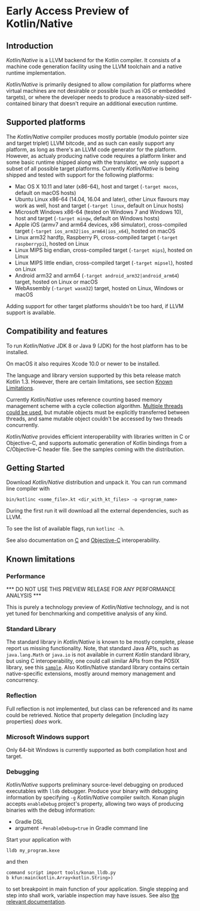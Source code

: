 # Early Access Preview of Kotlin/Native #

## Introduction ##

 _Kotlin/Native_ is a LLVM backend for the Kotlin compiler. It consists of a machine code generation facility using
the LLVM toolchain and a native runtime implementation.

 _Kotlin/Native_ is primarily designed to allow compilation for platforms where
virtual machines are not desirable or possible (such as iOS or embedded targets),
or where the developer needs to produce a reasonably-sized self-contained binary
that doesn't require an additional execution runtime.

## Supported platforms ##

The _Kotlin/Native_ compiler produces mostly portable (modulo pointer size and target
triplet) LLVM bitcode, and as such can easily support any platform, as long as there's an LLVM
code generator for the platform.
 However, as actualy producing native code requires a platform linker and some
basic runtime shipped along with the translator, we only support a subset of all possible
target platforms. Currently _Kotlin/Native_ is being shipped and tested with support for
the following platforms:

 * Mac OS X 10.11 and later (x86-64), host and target (`-target macos`, default on macOS hosts)
 * Ubuntu Linux x86-64 (14.04, 16.04 and later), other Linux flavours may work as well, host and target
   (`-target linux`, default on Linux hosts)
 * Microsoft Windows x86-64 (tested on Windows 7 and Windows 10), host and target (`-target mingw`,
   default on Windows hosts)
 * Apple iOS (armv7 and arm64 devices, x86 simulator), cross-compiled target
   (`-target ios_arm32|ios_arm64|ios_x64`), hosted on macOS
 * Linux arm32 hardfp, Raspberry Pi, cross-compiled target (`-target raspberrypi`), hosted on Linux
 * Linux MIPS big endian, cross-compiled target (`-target mips`), hosted on Linux
 * Linux MIPS little endian, cross-compiled target (`-target mipsel`), hosted on Linux
 * Android arm32 and arm64 (`-target android_arm32|android_arm64`) target, hosted on Linux or macOS
 * WebAssembly (`-target wasm32`) target, hosted on Linux, Windows or macOS

 Adding support for other target platforms shouldn't be too hard, if LLVM support is available.

 ## Compatibility and features ##

To run _Kotlin/Native_ JDK 8 or Java 9 (JDK) for the host platform has to be installed.

On macOS it also requires Xcode 10.0 or newer to be installed.

The language and library version supported by this beta release match Kotlin 1.3.
However, there are certain limitations, see section [Known Limitations](#limitations).

 Currently _Kotlin/Native_ uses reference counting based memory management scheme with a cycle
collection algorithm. [Multiple threads could be used](CONCURRENCY.md), but mutable objects must be explicitly transferred
between threads, and same mutable object couldn't be accessed by two threads concurrently.

_Kotlin/Native_ provides efficient interoperability with libraries written in C or Objective-C, and supports
automatic generation of Kotlin bindings from a C/Objective-C header file.
See the samples coming with the distribution.

  ## Getting Started ##

 Download _Kotlin/Native_ distribution and unpack it. You can run command line compiler with

    bin/kotlinc <some_file>.kt <dir_with_kt_files> -o <program_name>

  During the first run it will download all the external dependencies, such as LLVM.

To see the list of available flags, run `kotlinc -h`.

See also documentation on [C](INTEROP.md) and [Objective-C](OBJC_INTEROP.md) interoperability.

 ## <a name="limitations"></a>Known limitations ##

 ### Performance ###

 *** DO NOT USE THIS PREVIEW RELEASE FOR ANY PERFORMANCE ANALYSIS ***

 This is purely a technology preview of _Kotlin/Native_ technology, and is not yet tuned
for benchmarking and competitive analysis of any kind.

### Standard Library ###

  The standard library in _Kotlin/Native_ is known to be mostly complete, please report us 
missing functionality. Note, that standard Java APIs, such as `java.lang.Math` or `java.io`
is not available in current _Kotlin_ standard library, but using C interoperability, one could
call similar APIs from the POSIX library, see this [`sample`](https://github.com/JetBrains/kotlin-native/blob/master/samples/csvparser).
  Also Kotlin/Native standard library contains certain native-specific extensions, mostly around
memory management and concurrency.

### Reflection ###

Full reflection is not implemented, but class can be referenced and its name could be retrieved.
Notice that property delegation (including lazy properties) *does* work.

### Microsoft Windows support ###

 Only 64-bit Windows is currently supported as both compilation host and target.

### Debugging ###

 _Kotlin/Native_ supports preliminary source-level debugging on produced executables with `lldb` debugger.
 Produce your binary with debugging information by specifying `-g` _Kotlin/Native_ compiler switch.
 Konan plugin accepts `enableDebug` project's property, allowing two ways of producing binaries with the debug
 information:
   - Gradle DSL
   - argument `-PenableDebug=true` in Gradle command line

 Start your application with
    
    lldb my_program.kexe
 
 and then 
    
    command script import tools/konan_lldb.py
    b kfun:main(kotlin.Array<kotlin.String>)

to set breakpoint in main function of your application. Single stepping and step into shall work, 
variable inspection may have issues.
See also [the relevant documentation](DEBUGGING.md).
